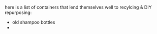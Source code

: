 here is a list of containers that lend themselves well to recylcing & DIY repurposing:
 - old shampoo bottles
 - 
